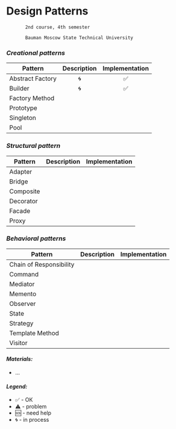 # Design Patterns


           2nd course, 4th semester

           Bauman Moscow State Technical University
           
 ### <i>Creational patterns</i>
 
 |  Pattern |     Description     |      Implementation     |
| ------------- |:-------------:|:-------------:|
|Abstract Factory| 🌀 |✅ |
|Builder| 🌀 |✅|
|Factory Method||
|Prototype||
|Singleton||
|Pool||

 ### <i>Structural pattern</i>
 
 |  Pattern |     Description     |      Implementation     |
| ------------- |:-------------:|:-------------:|
|Adapter||
|Bridge||
|Composite||
|Decorator||
|Facade||
|Proxy||

 ### <i> Behavioral patterns</i>
 
 |  Pattern |     Description     |      Implementation     |
| ------------- |:-------------:|:-------------:|
|Chain of Responsibility||
|Command||
|Mediator||
|Memento||
|Observer||
|State||
|Strategy||
|Template Method||
|Visitor||


#### <i>Materials:</i>
<ul>
<li>...
</ul>

#### <i>Legend:</i>
<ul>
<li>✅ - ОК
<li>⚠️ - problem
<li>🆘 - need help
<li>🌀 - in process
</ul>
